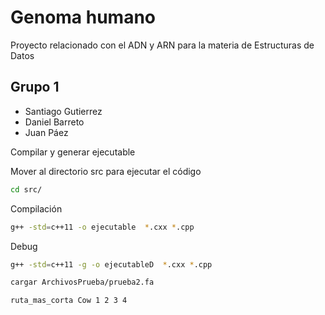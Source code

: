# Genoma humano
Proyecto relacionado con el ADN y ARN para la materia de Estructuras de Datos
## Grupo 1
- Santiago Gutierrez
- Daniel Barreto
- Juan Páez

Compilar y generar ejecutable 

Mover al directorio src para ejecutar el código
```sh
cd src/
```
Compilación
```sh
g++ -std=c++11 -o ejecutable  *.cxx *.cpp
```
Debug
```sh
g++ -std=c++11 -g -o ejecutableD  *.cxx *.cpp
```
```sh
cargar ArchivosPrueba/prueba2.fa
```
```sh
ruta_mas_corta Cow 1 2 3 4
```